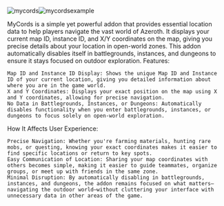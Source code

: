 ![mycords](https://github.com/user-attachments/assets/78d02715-1184-49c9-9a8b-4ff8bab3d9da)![mycordsexample](https://github.com/user-attachments/assets/a37a5732-47f5-4078-bcd9-0f2ad4e9270f)

MyCords is a simple yet powerful addon that provides essential location data to help players navigate the vast world of Azeroth. It displays your current map ID, instance ID, and X/Y coordinates on the map, giving you precise details about your location in open-world zones. This addon automatically disables itself in battlegrounds, instances, and dungeons to ensure it stays focused on outdoor exploration.
Features:

    Map ID and Instance ID Display: Shows the unique Map ID and Instance ID of your current location, giving you detailed information about where you are in the game world.
    X and Y Coordinates: Displays your exact position on the map using X and Y coordinates, allowing for precise navigation.
    No Data in Battlegrounds, Instances, or Dungeons: Automatically disables functionality when you enter battlegrounds, instances, or dungeons to focus solely on open-world exploration.

How It Affects User Experience:

    Precise Navigation: Whether you're farming materials, hunting rare mobs, or questing, knowing your exact coordinates makes it easier to find specific locations or return to key spots.
    Easy Communication of Location: Sharing your map coordinates with others becomes simple, making it easier to guide teammates, organize groups, or meet up with friends in the same zone.
    Minimal Disruption: By automatically disabling in battlegrounds, instances, and dungeons, the addon remains focused on what matters—navigating the outdoor world—without cluttering your interface with unnecessary data in other areas of the game.
